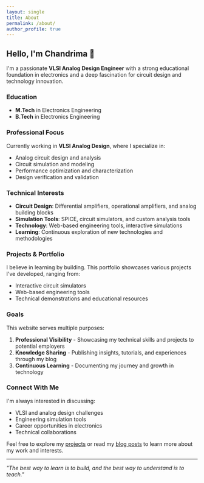 ```yaml
---
layout: single
title: About
permalink: /about/
author_profile: true
---
```


## Hello, I'm Chandrima 👋

I'm a passionate **VLSI Analog Design Engineer** with a strong educational foundation in electronics and a deep fascination for circuit design and technology innovation.

### Education

- **M.Tech** in Electronics Engineering
- **B.Tech** in Electronics Engineering

### Professional Focus

Currently working in **VLSI Analog Design**, where I specialize in:

- Analog circuit design and analysis
- Circuit simulation and modeling
- Performance optimization and characterization
- Design verification and validation

### Technical Interests

- **Circuit Design**: Differential amplifiers, operational amplifiers, and analog building blocks
- **Simulation Tools**: SPICE, circuit simulators, and custom analysis tools
- **Technology**: Web-based engineering tools, interactive simulations
- **Learning**: Continuous exploration of new technologies and methodologies

### Projects & Portfolio

I believe in learning by building. This portfolio showcases various projects I've developed, ranging from:

- Interactive circuit simulators
- Web-based engineering tools
- Technical demonstrations and educational resources

### Goals

This website serves multiple purposes:
1. **Professional Visibility** - Showcasing my technical skills and projects to potential employers
2. **Knowledge Sharing** - Publishing insights, tutorials, and experiences through my blog
3. **Continuous Learning** - Documenting my journey and growth in technology

### Connect With Me

I'm always interested in discussing:
- VLSI and analog design challenges
- Engineering simulation tools
- Career opportunities in electronics
- Technical collaborations

Feel free to explore my [projects](/projects/) or read my [blog posts](/blog/) to learn more about my work and interests.

---

*"The best way to learn is to build, and the best way to understand is to teach."*